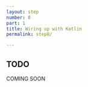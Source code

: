 ```yaml
---
layout: step
number: 8
part: 1
title: Wiring up with Kotlin
permalink: step8/

---
```


## TODO

COMING SOON
